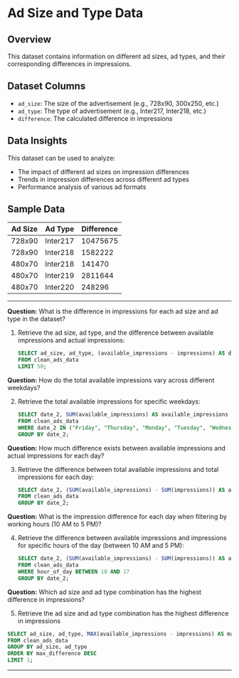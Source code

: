 # Ad Size and Type Data

## Overview
This dataset contains information on different ad sizes, ad types, and their corresponding differences in impressions.

## Dataset Columns
- `ad_size`: The size of the advertisement (e.g., 728x90, 300x250, etc.)
- `ad_type`: The type of advertisement (e.g., Inter217, Inter218, etc.)
- `difference`: The calculated difference in impressions

## Data Insights
This dataset can be used to analyze:
- The impact of different ad sizes on impression differences
- Trends in impression differences across different ad types
- Performance analysis of various ad formats

## Sample Data
| Ad Size | Ad Type  | Difference  |
|---------|---------|------------|
| 728x90  | Inter217  | 10475675   |
| 728x90  | Inter218  | 1582222    |
| 480x70  | Inter218  | 141470     |
| 480x70  | Inter219  | 2811644    |
| 480x70  | Inter220  | 248296     |

---

**Question:** What is the difference in impressions for each ad size and ad type in the dataset?

1. Retrieve the ad size, ad type, and the difference between available impressions and actual impressions:
   ```sql
   SELECT ad_size, ad_type, (available_impressions - impressions) AS difference 
   FROM clean_ads_data 
   LIMIT 50;
   ```
   
**Question:** How do the total available impressions vary across different weekdays?

2. Retrieve the total available impressions for specific weekdays:
   ```sql
   SELECT date_2, SUM(available_impressions) AS available_impressions 
   FROM clean_ads_data 
   WHERE date_2 IN ("Friday", "Thursday", "Monday", "Tuesday", "Wednesday") 
   GROUP BY date_2;
   ```

**Question:** How much difference exists between available impressions and actual impressions for each day?

3. Retrieve the difference between total available impressions and total impressions for each day:
   ```sql
   SELECT date_2, (SUM(available_impressions) - SUM(impressions)) AS available_impressions 
   FROM clean_ads_data 
   GROUP BY date_2;
   ```

**Question:** What is the impression difference for each day when filtering by working hours (10 AM to 5 PM)?

4. Retrieve the difference between available impressions and impressions for specific hours of the day (between 10 AM and 5 PM):
   ```sql
   SELECT date_2, (SUM(available_impressions) - SUM(impressions)) AS available_impressions 
   FROM clean_ads_data 
   WHERE hour_of_day BETWEEN 10 AND 17 
   GROUP BY date_2;
   ```

**Question:** Which ad size and ad type combination has the highest difference in impressions?

5. Retrieve the ad size and ad type combination has the highest difference in impressions
  ```sql
  SELECT ad_size, ad_type, MAX(available_impressions - impressions) AS max_difference 
  FROM clean_ads_data 
  GROUP BY ad_size, ad_type 
  ORDER BY max_difference DESC 
  LIMIT 1;
   ```

---